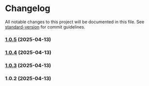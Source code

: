 # Changelog

All notable changes to this project will be documented in this file. See [standard-version](https://github.com/conventional-changelog/standard-version) for commit guidelines.

### [1.0.5](https://github.com/pedramsafaei/obscure-string/compare/v1.0.4...v1.0.5) (2025-04-13)

### [1.0.4](https://github.com/pedramsafaei/obscure-string/compare/v1.0.3...v1.0.4) (2025-04-13)

### [1.0.3](https://github.com/pedramsafaei/obscure-string/compare/v1.0.2...v1.0.3) (2025-04-13)

### 1.0.2 (2025-04-13)
